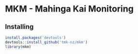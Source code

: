 # MKM - Mahinga Kai Monitoring



## Installing

```r
install.packages('devtools')
devtools::install_github('tmk-nz/mkm')
library(mkm)
```
